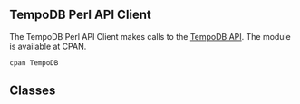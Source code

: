 ## TempoDB Perl API Client

The TempoDB Perl API Client makes calls to the [TempoDB API](http://tempo-db.com/api/). The module is available at CPAN.

	cpan TempoDB
	
## Classes